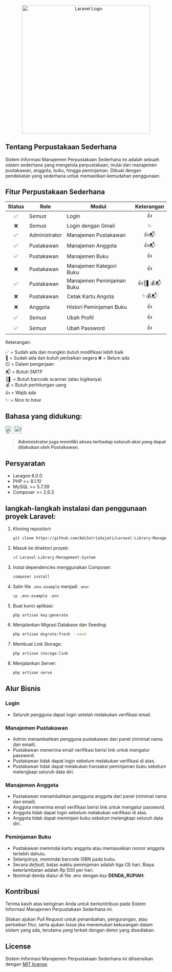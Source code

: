 <p align="center"><a href="https://laravel.com" target="_blank"><img src="https://raw.githubusercontent.com/laravel/art/master/logo-lockup/5%20SVG/2%20CMYK/1%20Full%20Color/laravel-logolockup-cmyk-red.svg" width="400" alt="Laravel Logo"></a></p>

## Tentang Perpustakaan Sederhana

Sistem Informasi Manajemen Perpustakaan Sederhana ini adalah sebuah sistem sederhana yang mengelola perpustakaan, mulai dari manajemen pustakawan, anggota, buku, hingga peminjaman. Dibuat dengan pendekatan yang sederhana untuk memastikan kemudahan penggunaan.


## Fitur Perpustakaan Sederhana

| Status | Role          | Modul                     | Keterangan |
| :----: | ------------- | ------------------------- | :--------: |
|   ✅   | _Semua_       | Login                     |     👍     |
|   ❌   | _Semua_       | Login dengan Gmail        |     ✨     |
|   ✅   | Administrator | Manajemen Pustakawan      |    👍📬    |
|   ✅   | Pustakawan    | Manajemen Anggota         |    👍📬    |
|   ✅   | Pustakawan    | Manajemen Buku            |     👍     |
|   ❌   | Pustakawan    | Manajemen Kategori Buku   |     👍     |
|   ✅   | Pustakawan    | Manajemen Peminjaman Buku |  👍║▌💰📬  |
|   ❌   | Pustakawan    | Cetak Kartu Angota        |   ✨💰📬   |
|   ❌   | Anggota       | Histori Peminjaman Buku   |     👍     |
|   ✅   | _Semua_       | Ubah Profil               |     👍     |
|   ✅   | _Semua_       | Ubah Password             |     👍     |

Keterangan:

✅ = Sudah ada dan mungkin butuh modifikasi lebih baik  
🔧 = Sudah ada dan butuh perbaikan segera
❌ = Belum ada  
⏲️ = Dalam pengerjaan  
📬 = Butuh SMTP  
║▌ = Butuh barcode scanner (atau logikanya)  
💰 = Butuh perhitungan uang  
👍 = Wajib ada  
✨ = _Nice to have_

## Bahasa yang didukung:
<p align="center" style="display: inline;">
    <a href="#"><img src="https://flagicons.lipis.dev/flags/4x3/us.svg" title="English" width="24"></a>
    <a href="#"><img src="https://flagicons.lipis.dev/flags/4x3/id.svg" title="Indonesia" width="24"></a>
</p>

> **Administrator juga memiliki akses terhadap seluruh aksi yang dapat dilakukan oleh Pustakawan.**

## Persyaratan

- Laragon 6.0.0
- PHP >= 8.1.10
- MySQL >= 5.7.39
- Composer >= 2.6.3

## langkah-langkah instalasi dan penggunaan proyek Laravel:

1. Kloning repositori:
    ```bash
    git clone https://github.com/AdiSatriaSejati/Laravel-Library-Management-System.git
    ```
2. Masuk ke direktori proyek:
    ```bash
    cd Laravel-Library-Management-System
    ```
3. Instal dependencies menggunakan Composer:
    ```bash
    composer install
    ```
4. Salin file `.env.example` menjadi `.env`:
    ```bash
    cp .env.example .env
    ```
5. Buat kunci aplikasi:
    ```bash
    php artisan key:generate
    ```
6. Menjalankan Migrasi Database dan Seeding:
    ```bash
    php artisan migrate:fresh --seed
    ```
7. Membuat Link Storage:
    ```bash
    php artisan storage:link
    ```
8. Menjalankan Server:
    ```bash
    php artisan serve
    ```

## Alur Bisnis

### Login

-   Seluruh pengguna dapat login setelah melakukan verifikasi email.

### Manajemen Pustakawan

-   Admin menambahkan pengguna pustakawan dari panel (minimal nama dan email).
-   Pustakawan menerima email verifikasi berisi link untuk mengatur password.
-   Pustakawan tidak dapat login sebelum melakukan verifikasi di atas.
-   Pustakawan tidak dapat melakukan transaksi peminjaman buku sebelum melengkapi seluruh data diri.

### Manajemen Anggota

-   Pustakawan menambahkan pengguna anggota dari panel (minimal nama dan email).
-   Anggota menerima email verifikasi berisi link untuk mengatur password.
-   Anggota tidak dapat login sebelum melakukan verifikasi di atas.
-   Anggota tidak dapat meminjam buku sebelum melengkapi seluruh data diri.

### Peminjaman Buku

-   Pustakawan memindai kartu anggota atau memasukkan nomor anggota terlebih dahulu.
-   Selanjutnya, memindai barcode ISBN pada buku.
-   Secara _default_, batas waktu peminjaman adalah tiga (3) hari. Biaya keterlambatan adalah Rp 500 per hari.
-   Nominal denda diatur di file .env dengan _key_ **DENDA_RUPIAH**.

## Kontribusi

Terima kasih atas keinginan Anda untuk berkontribusi pada Sistem Informasi Manajemen Perpustakaan Sederhana ini.

Silakan ajukan _Pull Request_ untuk penambahan, pengurangan, atau perbaikan fitur, serta ajukan _Issue_ jika menemukan kekurangan dalam sistem yang ada, terutama yang terkait dengan demo yang disediakan.


## License

Sistem Informasi Manajemen Perpustakaan Sederhana ini dilisensikan dengan [MIT license](https://opensource.org/licenses/MIT).
